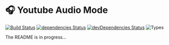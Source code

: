 # 🎧 Youtube Audio Mode

[![Build Status](https://img.shields.io/travis/terrychen86/youtube-audio-mode?style=flat-square)](https://travis-ci.org/terrychen86/youtube-audio-mode) [![dependencies Status](https://img.shields.io/david/terrychen86/youtube-audio-mode?style=flat-square)](https://david-dm.org/terrychen86/youtube-audio-mode) [![devDependencies Status](https://img.shields.io/david/dev/terrychen86/youtube-audio-mode?style=flat-square)](https://david-dm.org/terrychen86/youtube-audio-mode?type=dev) ![Types](https://img.shields.io/npm/types/typescript?style=flat-square "https://github.com/microsoft/TypeScript")

The README is in progress...

